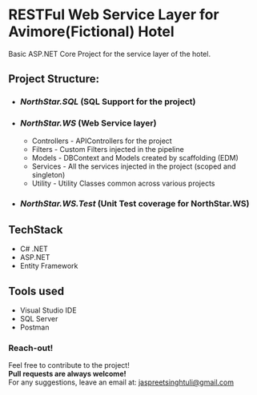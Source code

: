 # RESTFul Web Service Layer for Avimore(Fictional) Hotel
Basic ASP.NET Core Project for the service layer of the hotel. </br>

## Project Structure:
* ### *NorthStar.SQL* (SQL Support for the project)
* ### *NorthStar.WS* (Web Service layer)
  * Controllers - APIControllers for the project
  * Filters - Custom Filters injected in the pipeline
  * Models - DBContext and Models created by scaffolding (EDM)
  * Services - All the services injected in the project (scoped and singleton)
  * Utility - Utility Classes common across various projects
* ### *NorthStar.WS.Test* (Unit Test coverage for NorthStar.WS)

## TechStack
* C# .NET
* ASP.NET
* Entity Framework

## Tools used
* Visual Studio IDE
* SQL Server
* Postman

### Reach-out!
Feel free to contribute to the project! </br>
**Pull requests are always welcome!**</br>
For any suggestions, leave an email at: jaspreetsinghtuli@gmail.com

